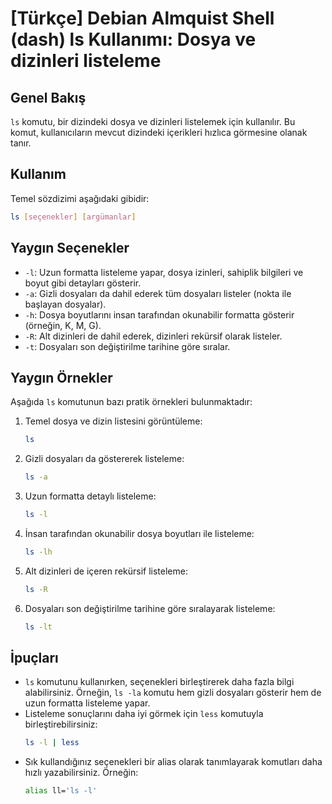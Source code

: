 # [Türkçe] Debian Almquist Shell (dash) ls Kullanımı: Dosya ve dizinleri listeleme

## Genel Bakış
`ls` komutu, bir dizindeki dosya ve dizinleri listelemek için kullanılır. Bu komut, kullanıcıların mevcut dizindeki içerikleri hızlıca görmesine olanak tanır.

## Kullanım
Temel sözdizimi aşağıdaki gibidir:
```sh
ls [seçenekler] [argümanlar]
```

## Yaygın Seçenekler
- `-l`: Uzun formatta listeleme yapar, dosya izinleri, sahiplik bilgileri ve boyut gibi detayları gösterir.
- `-a`: Gizli dosyaları da dahil ederek tüm dosyaları listeler (nokta ile başlayan dosyalar).
- `-h`: Dosya boyutlarını insan tarafından okunabilir formatta gösterir (örneğin, K, M, G).
- `-R`: Alt dizinleri de dahil ederek, dizinleri rekürsif olarak listeler.
- `-t`: Dosyaları son değiştirilme tarihine göre sıralar.

## Yaygın Örnekler
Aşağıda `ls` komutunun bazı pratik örnekleri bulunmaktadır:

1. Temel dosya ve dizin listesini görüntüleme:
   ```sh
   ls
   ```

2. Gizli dosyaları da göstererek listeleme:
   ```sh
   ls -a
   ```

3. Uzun formatta detaylı listeleme:
   ```sh
   ls -l
   ```

4. İnsan tarafından okunabilir dosya boyutları ile listeleme:
   ```sh
   ls -lh
   ```

5. Alt dizinleri de içeren rekürsif listeleme:
   ```sh
   ls -R
   ```

6. Dosyaları son değiştirilme tarihine göre sıralayarak listeleme:
   ```sh
   ls -lt
   ```

## İpuçları
- `ls` komutunu kullanırken, seçenekleri birleştirerek daha fazla bilgi alabilirsiniz. Örneğin, `ls -la` komutu hem gizli dosyaları gösterir hem de uzun formatta listeleme yapar.
- Listeleme sonuçlarını daha iyi görmek için `less` komutuyla birleştirebilirsiniz: 
  ```sh
  ls -l | less
  ```
- Sık kullandığınız seçenekleri bir alias olarak tanımlayarak komutları daha hızlı yazabilirsiniz. Örneğin:
  ```sh
  alias ll='ls -l'
  ```